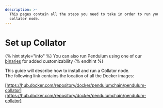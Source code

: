 ```yaml
---
description: >-
  This pages contain all the steps you need to take in order to run your own
  collator node.
---
```


# Set up Collator

{% hint style="info" %}
You can also run Pendulum using one of our [binaries](https://downloads.pendulumchain.tech/index.html) for added customizability&#x20;
{% endhint %}



This guide will describe how to install and run a Collator node.\
The following link contains the location of all the Docker images:

[https://hub.docker.com/repository/docker/pendulumchain/pendulum-collator](https://hub.docker.com/repository/docker/pendulumchain/pendulum-collator)

